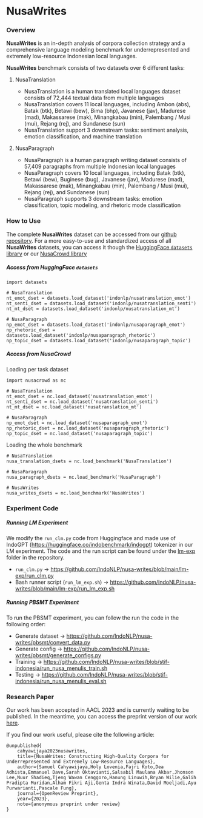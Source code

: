 # NusaWrites

### Overview
**NusaWrites** is an in-depth analysis of corpora collection strategy and a comprehensive language modeling benchmark for underrepresented and extremely low-resource Indonesian local languages.

**NusaWrites** benchmark consists of two datasets over 6 different tasks: 
1. NusaTranslation 
	- NusaTranslation is a human translated local languages dataset consists of 72,444 textual data from multiple languages
	- NusaTranslation covers 11 local languages, including Ambon (abs), Batak (btk), Betawi (bew), Bima (bhp), Javanese (jav), Madurese (mad), Makassarese (mak), Minangkabau (min), Palembang / Musi (mui), Rejang (rej), and Sundanese (sun)
	- NusaTranslation support 3 downstream tasks: sentiment analysis, emotion classification, and machine translation
	
2. NusaParagraph
	- NusaParagraph is a human paragraph writing dataset consists of 57,409 paragraphs from multiple Indonesian local languages
	- NusaParagraph covers 10 local languages, including Batak (btk), Betawi (bew), Buginese (bug), Javanese (jav), Madurese (mad), Makassarese (mak), Minangkabau (min), Palembang / Musi (mui), Rejang (rej), and Sundanese (sun)
	- NusaParagraph supports 3 downstream tasks: emotion classification, topic modeling, and rhetoric mode classification

### How to Use

The complete **NusaWrites** dataset can be accessed from our [github repository](https://github.com/IndoNLP/nusa-writes). 
For a more easy-to-use and standardized access of all **NusaWrites** datasets, you can access it though the [HuggingFace `datasets` library]() or our [NusaCrowd library]()

##### Access from HuggingFace `datasets`
```
import datasets

# NusaTranslation
nt_emot_dset = datasets.load_dataset('indonlp/nusatranslation_emot')
nt_senti_dset = datasets.load_dataset('indonlp/nusatranslation_senti')
nt_mt_dset = datasets.load_dataset('indonlp/nusatranslation_mt')

# NusaParagraph
np_emot_dset = datasets.load_dataset('indonlp/nusaparagraph_emot')
np_rhetoric_dset = datasets.load_dataset('indonlp/nusaparagraph_rhetoric')
np_topic_dset = datasets.load_dataset('indonlp/nusaparagraph_topic')
```

##### Access from NusaCrowd

Loading per task dataset
```
import nusacrowd as nc

# NusaTranslation
nt_emot_dset = nc.load_dataset('nusatranslation_emot')
nt_senti_dset = nc.load_dataset('nusatranslation_senti')
nt_mt_dset = nc.load_dataset('nusatranslation_mt')

# NusaParagraph
np_emot_dset = nc.load_dataset('nusaparagraph_emot')
np_rhetoric_dset = nc.load_dataset('nusaparagraph_rhetoric')
np_topic_dset = nc.load_dataset('nusaparagraph_topic')
```

Loading the whole benchmark
```
# NusaTranslation
nusa_translation_dsets = nc.load_benchmark('NusaTranslation')

# NusaParagraph
nusa_paragraph_dsets = nc.load_benchmark('NusaParagraph')

# NusaWrites
nusa_writes_dsets = nc.load_benchmark('NusaWrites')
```

### Experiment Code

##### Running LM Experiment

We modify the `run_clm.py` code from Huggingface and made use of IndoGPT (https://huggingface.co/indobenchmark/indogpt) tokenizer in our LM experiment. 
The code and the run script can be found under the [lm-exp](https://github.com/IndoNLP/nusa-writes/tree/main/lm-exp) folder in the repository.
- `run_clm.py` → https://github.com/IndoNLP/nusa-writes/blob/main/lm-exp/run_clm.py
- Bash runner script (`run_lm_exp.sh`) → https://github.com/IndoNLP/nusa-writes/blob/main/lm-exp/run_lm_exp.sh

##### Running PBSMT Experiment

To run the PBSMT experiment, you can follow the run the code in the following order:
- Generate dataset → https://github.com/IndoNLP/nusa-writes/pbsmt/convert_data.py
- Generate config → https://github.com/IndoNLP/nusa-writes/pbsmt/generate_configs.py
- Training → https://github.com/IndoNLP/nusa-writes/blob/stif-indonesia/run_nusa_menulis_train.sh
- Testing → https://github.com/IndoNLP/nusa-writes/blob/stif-indonesia/run_nusa_menulis_eval.sh 


### Research Paper
Our work has been accepted in AACL 2023 and is currently waiting to be published. In the meantime, you can access the preprint version of our work [here](https://openreview.net/forum?id=gftlYED4KRp). 

If you find our work useful, please cite the following article:
```
@unpublished{              
	cahyawijaya2023nusawrites,              
	title={NusaWrites: Constructing High-Quality Corpora for Underrepresented and Extremely Low-Resource Languages},              
	author={Samuel Cahyawijaya,Holy Lovenia,Fajri Koto,Dea Adhista,Emmanuel Dave,Sarah Oktavianti,Salsabil Maulana Akbar,Jhonson Lee,Nuur Shadieq,Tjeng Wawan Cenggoro,Hanung Linuwih,Bryan Wilie,Galih Pradipta Muridan,Alham Fikri Aji,Genta Indra Winata,David Moeljadi,Ayu Purwarianti,Pascale Fung},              
	journal={OpenReview Preprint},              
	year={2023},              
	note={anonymous preprint under review}          
}
```
